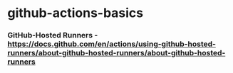 # github-actions-basics

### GitHub-Hosted Runners - https://docs.github.com/en/actions/using-github-hosted-runners/about-github-hosted-runners/about-github-hosted-runners
